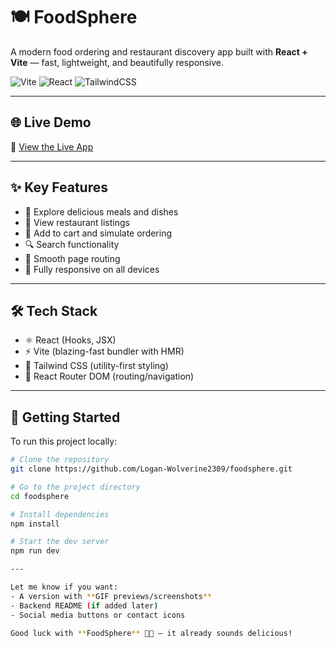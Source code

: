 # 🍽️ FoodSphere

A modern food ordering and restaurant discovery app built with **React + Vite** — fast, lightweight, and beautifully responsive.

![Vite](https://img.shields.io/badge/Vite-646CFF?style=for-the-badge&logo=vite&logoColor=white)
![React](https://img.shields.io/badge/React-61DAFB?style=for-the-badge&logo=react&logoColor=white)
![TailwindCSS](https://img.shields.io/badge/TailwindCSS-38B2AC?style=for-the-badge&logo=tailwind-css&logoColor=white)

---

## 🌐 Live Demo

🚀 [View the Live App](https://my-portfolio-7z99.vercel.app/)

---

## ✨ Key Features

- 🍕 Explore delicious meals and dishes
- 🏪 View restaurant listings
- 🛒 Add to cart and simulate ordering
- 🔍 Search functionality
- 🧭 Smooth page routing
- 📱 Fully responsive on all devices

---

## 🛠 Tech Stack

- ⚛️ React (Hooks, JSX)
- ⚡ Vite (blazing-fast bundler with HMR)
- 🎨 Tailwind CSS (utility-first styling)
- 🔀 React Router DOM (routing/navigation)

---

## 🚀 Getting Started

To run this project locally:

```bash
# Clone the repository
git clone https://github.com/Logan-Wolverine2309/foodsphere.git

# Go to the project directory
cd foodsphere

# Install dependencies
npm install

# Start the dev server
npm run dev

---

Let me know if you want:
- A version with **GIF previews/screenshots**
- Backend README (if added later)
- Social media buttons or contact icons

Good luck with **FoodSphere** 🍕✨ — it already sounds delicious!



 